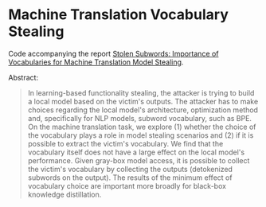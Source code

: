 # Machine Translation Vocabulary Stealing

Code accompanying the report [Stolen Subwords: Importance of Vocabularies for Machine Translation Model Stealing](https:/vilda.net/papers/stolen_subwords.pdf).

Abstract:

> In learning-based functionality stealing, the attacker is trying to build a local model based on the victim's outputs.
> The attacker has to make choices regarding the local model's architecture, optimization method and, specifically for NLP models, subword vocabulary, such as BPE.
> On the machine translation task, we explore (1) whether the choice of the vocabulary plays a role in model stealing scenarios and (2) if it is possible to extract the victim's vocabulary.
> We find that the vocabulary itself does not have a large effect on the local model's performance.
> Given gray-box model access, it is possible to collect the victim's vocabulary by collecting the outputs (detokenized subwords on the output).
> The results of the minimum effect of vocabulary choice are important more broadly for black-box knowledge distillation.
